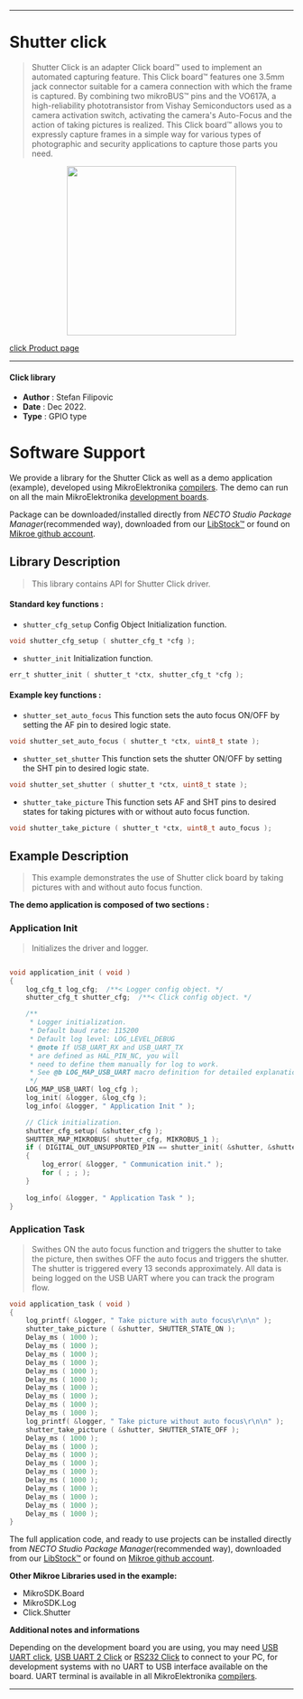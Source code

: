 
---
# Shutter click

> Shutter Click is an adapter Click board™ used to implement an automated capturing feature. This Click board™ features one 3.5mm jack connector suitable for a camera connection with which the frame is captured. By combining two mikroBUS™ pins and the VO617A, a high-reliability phototransistor from Vishay Semiconductors used as a camera activation switch, activating the camera's Auto-Focus and the action of taking pictures is realized. This Click board™ allows you to expressly capture frames in a simple way for various types of photographic and security applications to capture those parts you need.

<p align="center">
  <img src="https://download.mikroe.com/images/click_for_ide/shutter_click.png" height=300px>
</p>

[click Product page](https://www.mikroe.com/shutter-click)

---


#### Click library

- **Author**        : Stefan Filipovic
- **Date**          : Dec 2022.
- **Type**          : GPIO type


# Software Support

We provide a library for the Shutter Click
as well as a demo application (example), developed using MikroElektronika
[compilers](https://www.mikroe.com/necto-studio).
The demo can run on all the main MikroElektronika [development boards](https://www.mikroe.com/development-boards).

Package can be downloaded/installed directly from *NECTO Studio Package Manager*(recommended way), downloaded from our [LibStock&trade;](https://libstock.mikroe.com) or found on [Mikroe github account](https://github.com/MikroElektronika/mikrosdk_click_v2/tree/master/clicks).

## Library Description

> This library contains API for Shutter Click driver.

#### Standard key functions :

- `shutter_cfg_setup` Config Object Initialization function.
```c
void shutter_cfg_setup ( shutter_cfg_t *cfg );
```

- `shutter_init` Initialization function.
```c
err_t shutter_init ( shutter_t *ctx, shutter_cfg_t *cfg );
```

#### Example key functions :

- `shutter_set_auto_focus` This function sets the auto focus ON/OFF by setting the AF pin to desired logic state.
```c
void shutter_set_auto_focus ( shutter_t *ctx, uint8_t state );
```

- `shutter_set_shutter` This function sets the shutter ON/OFF by setting the SHT pin to desired logic state.
```c
void shutter_set_shutter ( shutter_t *ctx, uint8_t state );
```

- `shutter_take_picture` This function sets AF and SHT pins to desired states for taking pictures with or without auto focus function.
```c
void shutter_take_picture ( shutter_t *ctx, uint8_t auto_focus );
```

## Example Description

> This example demonstrates the use of Shutter click board by taking pictures with and without auto focus function.

**The demo application is composed of two sections :**

### Application Init

> Initializes the driver and logger.

```c

void application_init ( void )
{
    log_cfg_t log_cfg;  /**< Logger config object. */
    shutter_cfg_t shutter_cfg;  /**< Click config object. */

    /** 
     * Logger initialization.
     * Default baud rate: 115200
     * Default log level: LOG_LEVEL_DEBUG
     * @note If USB_UART_RX and USB_UART_TX 
     * are defined as HAL_PIN_NC, you will 
     * need to define them manually for log to work. 
     * See @b LOG_MAP_USB_UART macro definition for detailed explanation.
     */
    LOG_MAP_USB_UART( log_cfg );
    log_init( &logger, &log_cfg );
    log_info( &logger, " Application Init " );

    // Click initialization.
    shutter_cfg_setup( &shutter_cfg );
    SHUTTER_MAP_MIKROBUS( shutter_cfg, MIKROBUS_1 );
    if ( DIGITAL_OUT_UNSUPPORTED_PIN == shutter_init( &shutter, &shutter_cfg ) ) 
    {
        log_error( &logger, " Communication init." );
        for ( ; ; );
    }
    
    log_info( &logger, " Application Task " );
}

```

### Application Task

> Swithes ON the auto focus function and triggers the shutter to take the picture, then
swithes OFF the auto focus and triggers the shutter. The shutter is triggered every 13 seconds
approximately. All data is being logged on the USB UART where you can track the program flow.

```c
void application_task ( void )
{
    log_printf( &logger, " Take picture with auto focus\r\n\n" );
    shutter_take_picture ( &shutter, SHUTTER_STATE_ON );
    Delay_ms ( 1000 );
    Delay_ms ( 1000 );
    Delay_ms ( 1000 );
    Delay_ms ( 1000 );
    Delay_ms ( 1000 );
    Delay_ms ( 1000 );
    Delay_ms ( 1000 );
    Delay_ms ( 1000 );
    Delay_ms ( 1000 );
    Delay_ms ( 1000 );
    log_printf( &logger, " Take picture without auto focus\r\n\n" );
    shutter_take_picture ( &shutter, SHUTTER_STATE_OFF );
    Delay_ms ( 1000 );
    Delay_ms ( 1000 );
    Delay_ms ( 1000 );
    Delay_ms ( 1000 );
    Delay_ms ( 1000 );
    Delay_ms ( 1000 );
    Delay_ms ( 1000 );
    Delay_ms ( 1000 );
    Delay_ms ( 1000 );
    Delay_ms ( 1000 );
}
```

The full application code, and ready to use projects can be installed directly from *NECTO Studio Package Manager*(recommended way), downloaded from our [LibStock&trade;](https://libstock.mikroe.com) or found on [Mikroe github account](https://github.com/MikroElektronika/mikrosdk_click_v2/tree/master/clicks).

**Other Mikroe Libraries used in the example:**

- MikroSDK.Board
- MikroSDK.Log
- Click.Shutter

**Additional notes and informations**

Depending on the development board you are using, you may need
[USB UART click](https://www.mikroe.com/usb-uart-click),
[USB UART 2 Click](https://www.mikroe.com/usb-uart-2-click) or
[RS232 Click](https://www.mikroe.com/rs232-click) to connect to your PC, for
development systems with no UART to USB interface available on the board. UART
terminal is available in all MikroElektronika
[compilers](https://shop.mikroe.com/compilers).

---
